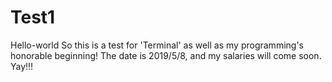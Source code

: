 # Test1
Hello-world
So this is a test for 'Terminal' as well as my programming's honorable beginning!
The date is 2019/5/8, and my salaries will come soon. Yay!!!
